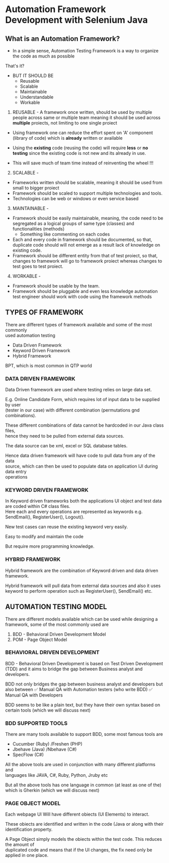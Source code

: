 # Automation Framework Development with Selenium Java

## What is an Automation Framework?
* In a simple sense, Automation Testing Framework is a way to organize the code as much as possible

That's it?

* BUT IT SHOULD BE 
    * Reusable
    * Scalable
    * Maintainable
    * Understandable
    * Workable

1. REUSABLE - A framework once written, should be used by multiple people across same or multiple
team meaning it should be used across **multiple** proiects, not limiting to one single
proiect
* Using framework one can reduce the effort spent on 'A' component (library of code)
which is **already** written or available

* Using the **existing** code (reusing the code) will require **less** or **no testing** since the
existing code is not new and its already in use.

* This will save much of team time instead of reinventing the wheel !!!

2. SCALABLE - 
* Frameworks written should be scalable, meaning it should be used from small to
bigger proiect
* Framework should be scaled to support multiple technologies and tools.
* Technologies can be web or windows or even service based

3. MAINTAINABLE - 

* Framework should be easily maintainable, meaning, the code need to be segregated
as a logical groups of same type (classes) and functionalities (methods)
    * Something like commenting on each codes
* Each and every code in framework should be documented, so that, duplicate code
should will not emerge as a result lack of knowledge on existing code.
* Framework should be different entity from that of test proiect, so that, changes to
framework will go to framework proiect whereas changes to test goes to test proiect.

4. WORKABLE -  

* Framework should be usable by the team.
* Framework should be pluggable and even less knowledge automation test engineer
should work with code using the framework methods


## TYPES OF FRAMEWORK

There are different types of framework available and some of the most commonly  
used automation testing  
* Data Driven Framework
* Keyword Driven Framework
* Hybrid Framework

BPT, which is most common in QTP world

### DATA DRIVEN FRAMEWORK

Data Driven framework are used where testing relies on large data set.  

E.g. Online Candidate Form, which requires lot of input data to be supplied by user  
(tester in our case) with different combination (permutations gnd combinations).  

These different combinations of data cannot be hardcoded in our Java class files,  
hence they need to be pulled from external data sources. 

The data source can be xml, excel or SQL database tables. 

Hence data driven framework will have code to pull data from any of the data  
source, which can then be used to populate data on application IJI during data entry  
operations

### KEYWORD DRIVEN FRAMEWORK
In Keyword driven frameworks both the applications UI object and test data are
coded within C# class files.  
Here each and every operations are represented as keywords e.g. SendEmail(),
RegisterUser(), Logout().  

New test cases can reuse the existing keyword very easily.

Easy to modify and maintain the code

But require more programming knowledge.

### HYBRID FRAMEWORK

Hybrid framework are the combination of Keyword driven and data driven framework.

Hybrid framework will pull data from external data sources and also it uses keyword to perform operation such as RegisterUser(), SendEmail() etc.



## AUTOMATION TESTING MODEL

There are different models available which can be used while designing a framework, some of the most commonly used are

1. BDD - Behavioral Driven Development Model
2. POM - Page Object Model

### BEHAVIORAL DRIVEN DEVELOPMENT

BDD - Behavioral Driven Development is based on Test Driven Development (TDD)
and it aims to bridge the gap between Business analyst and developers.

BDD not only bridges the gap between business analyst and developers but also
between
✅ Manual QA with Automation testers (who write BDD)
✅ Manual QA with Developers

BDD seems to be like a plain text, but they have their own syntax based on certain
tools (which we will discuss next)

### BDD SUPPORTED TOOLS

There are many tools available to support BDD, some most famous tools are 

* Cucumber (Ruby) /Freshen (PHP)
* Jbehave (Java) /Nbehave (C#)
* SpecFlow (C#)

All the above tools are used in conjunction with many different platforms and  
languages like JAVA, C#, Ruby, Python, Jruby etc

But all the above tools has one language in common (at least as one of the) which is
Gherkin (which we will discuss next)

### PAGE OBJECT MODEL

Each webpage Ul Will have different obiects (Ul Elements) to interact.

These obiects are identified and written in the code (Java or along with their identification
property.

A Page Object simply models the obiects within the test code. This reduces the amount of  
duplicated code and means that if the UI changes, the fix need only be applied in one place.